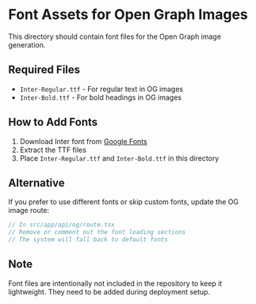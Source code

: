 # Font Assets for Open Graph Images

This directory should contain font files for the Open Graph image generation.

## Required Files

- `Inter-Regular.ttf` - For regular text in OG images
- `Inter-Bold.ttf` - For bold headings in OG images

## How to Add Fonts

1. Download Inter font from [Google Fonts](https://fonts.google.com/specimen/Inter)
2. Extract the TTF files
3. Place `Inter-Regular.ttf` and `Inter-Bold.ttf` in this directory

## Alternative

If you prefer to use different fonts or skip custom fonts, update the OG image route:

```typescript
// In src/app/api/og/route.tsx
// Remove or comment out the font loading sections
// The system will fall back to default fonts
```

## Note

Font files are intentionally not included in the repository to keep it lightweight. They need to be added during deployment setup.